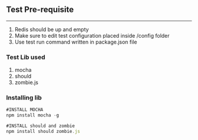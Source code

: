 ## Test Pre-requisite
--------------

1) Redis should be up and empty
2) Make sure to edit test configuration placed inside /config folder
3) Use test run command written in package.json file



###  Test Lib used

1) mocha
2) should
3) zombie.js

### Installing lib

``` js
#INSTALL MOCHA
npm install mocha -g

#INSTALL should and zombie
npm install should zombie.js
```

